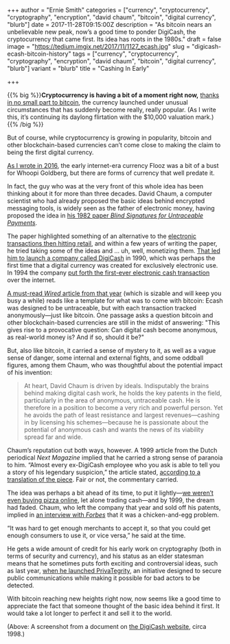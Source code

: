 +++
author = "Ernie Smith"
categories = ["currency", "cryptocurrency", "cryptography", "encryption", "david chaum", "bitcoin", "digital currency", "blurb"]
date = 2017-11-28T09:15:00Z
description = "As bitcoin nears an unbelievable new peak, now’s a good time to ponder DigiCash, the cryptocurrency that came first. Its idea has roots in the 1980s."
draft = false
image = "https://tedium.imgix.net/2017/11/1127_ecash.jpg"
slug = "digicash-ecash-bitcoin-history"
tags = ["currency", "cryptocurrency", "cryptography", "encryption", "david chaum", "bitcoin", "digital currency", "blurb"]
variant = "blurb"
title = "Cashing In Early"

+++

{{% big %}}**Cryptocurrency is having a bit of a moment right now,** [thanks in no small part to bitcoin](https://www.coindesk.com/price/), the currency launched under unusual circumstances that has suddenly become really, really popular. (As I write this, it’s continuing its daylong flirtation with the $10,000 valuation mark.){{% /big %}}

But of course, while cryptocurrency is growing in popularity, bitcoin and other blockchain-based currencies can’t come close to making the claim to being the first digital currency.

[As I wrote in 2016](https://tedium.co/2016/01/21/terrible-product-ideas/), the early internet-era currency Flooz was a bit of a bust for Whoopi Goldberg, but there are forms of currency that well predate it. 

In fact, the guy who was at the very front of this whole idea has been thinking about it for more than three decades. David Chaum, a computer scientist who had already proposed the basic ideas behind encrypted messaging tools, is widely seen as the father of electronic money, having proposed the idea in [his 1982 paper *Blind Signatures for Untraceable Payments*](http://www.hit.bme.hu/~buttyan/courses/BMEVIHIM219/2009/Chaum.BlindSigForPayment.1982.PDF).

The paper highlighted something of an alternative to the [electronic transactions then hitting retail](https://tedium.co/2017/07/20/point-of-sale-retail-history/), and within a few years of writing the paper, he tried taking some of the ideas and … uh, well, monetizing them. [That led him to launch a company called DigiCash](https://chaum.com/projects/eCash/ecash.html) in 1990, which was perhaps the first time that a digital currency was created for exclusively electronic use. In 1994 the company [put forth the first-ever electronic cash transaction](https://cryptome.org/jya/digicrash.htm) over the internet.

[A must-read *Wired* article from that year](https://www.wired.com/1994/12/emoney/) (which is sizable and will keep you busy a while) reads like a template for what was to come with bitcoin: Ecash was designed to be untraceable, but with each transaction tracked anonymously—just like bitcoin. One passage asks a question bitcoin and other blockchain-based currencies are still in the midst of answering: "This gives rise to a provocative question: Can digital cash become anonymous, as real-world money is? And if so, should it be?"

But, also like bitcoin, it carried a sense of mystery to it, as well as a vague sense of danger, some internal and external fights, and some oddball figures, among them Chaum, who was thoughtful about the potential impact of his invention:

> At heart, David Chaum is driven by ideals. Indisputably the brains behind making digital cash work, he holds the key patents in the field, particularly in the area of anonymous, untraceable cash. He is therefore in a position to become a very rich and powerful person. Yet he avoids the path of least resistance and largest revenues—cashing in by licensing his schemes—because he is passionate about the potential of anonymous cash and wants the news of its viability spread far and wide.

Chaum’s reputation cut both ways, however. A 1999 article from the Dutch periodical *Next Magazine* implied that he carried a strong sense of paranoia to him. “Almost every ex-DigiCash employee who you ask is able to tell you a story of his legendary suspicion,” the article stated, [according to a translation of the piece](https://cryptome.org/jya/digicrash.htm). Fair or not, the commentary carried.

The idea was perhaps a bit ahead of its time, to put it lightly—[we weren’t even buying pizza online](https://tedium.co/2017/04/06/internet-early-food-delivery/), let alone trading cash—and by 1999, the dream had faded. Chaum, who left the company that year and sold off his patents, implied in [an interview with *Forbes*](https://www.forbes.com/forbes/1999/1101/6411390a.html) that it was a chicken-and-egg problem.

“It was hard to get enough merchants to accept it, so that you could get enough consumers to use it, or vice versa,” he said at the time.

He gets a wide amount of credit for his early work on cryptography (both in terms of security and currency), and his status as an elder statesman means that he sometimes puts forth exciting and controversial ideas, such as last year, [when he launched PrivaTegrity](http://fortune.com/2016/01/14/encryption-wars-crypto-david-chaum/), an initiative designed to secure public communications while making it possible for bad actors to be detected.

With bitcoin reaching new heights right now, now seems like a good time to appreciate the fact that someone thought of the basic idea behind it first. It would take a lot longer to perfect it and sell it to the world.

(Above: A screenshot from a document on [the DigiCash website](https://web.archive.org/web/19980201190532/http://www.digicash.com:80/index_e.html), circa 1998.)